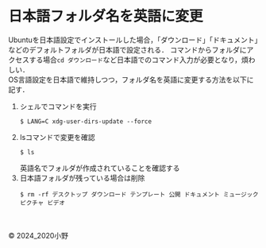 # 日本語フォルダ名を英語に変更

Ubuntuを日本語設定でインストールした場合，「ダウンロード」「ドキュメント」などのデフォルトフォルダが日本語で設定される．
コマンドからフォルダにアクセスする場合```cd ダウンロード```など日本語でのコマンド入力が必要となり，煩わしい．<br>OS言語設定を日本語で維持しつつ，フォルダ名を英語に変更する方法を以下に記す．

1. シェルでコマンドを実行
    ```shell
    $ LANG=C xdg-user-dirs-update --force
    ```
2. lsコマンドで変更を確認
    ```shell
    $ ls
    ```
    英語名でフォルダが作成されていることを確認する
3. 日本語フォルダが残っている場合は削除
    ```shell
    $ rm -rf デスクトップ ダウンロード テンプレート 公開 ドキュメント ミュージック ピクチャ ビデオ
    ```

<br><br>&copy; 2024_2020小野